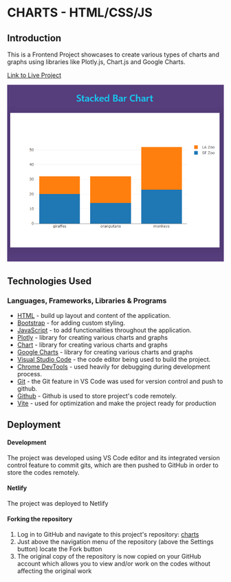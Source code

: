 # CHARTS - HTML/CSS/JS

## Introduction

This is a Frontend Project showcases to create various types of charts and graphs using libraries like Plotly.js, Chart.js and Google Charts.

[Link to Live Project](https://chartse.netlify.app/)

![charts](/public/charts.png)

## Technologies Used

### Languages, Frameworks, Libraries & Programs

- [HTML](https://developer.mozilla.org/en-US/docs/Web/HTML) - build up layout and content of the application.
- [Bootstrap](https://getbootstrap.com/) - for adding custom styling.
- [JavaScript](https://developer.mozilla.org/en-US/docs/Web/JavaScript) - to add functionalities throughout the application.
- [Plotly](https://plotly.com/javascript/) - library for creating various charts and graphs
- [Chart](https://www.chartjs.org/docs/latest/) - library for creating various charts and graphs
- [Google Charts](https://developers.google.com/chart/interactive/docs) - library for creating various charts and graphs
- [Visual Studio Code](https://code.visualstudio.com/) - the code editor being used to build the project.
- [Chrome DevTools](https://developer.chrome.com/docs/devtools/) - used heavily for debugging during development process.
- [Git](https://git-scm.com/) - the Git feature in VS Code was used for version control and push to github.
- [Github](https://github.com/) - Github is used to store project's code remotely.
- [Vite](https://vitejs.dev/) - used for optimization and make the project ready for production

## Deployment

#### Development

The project was developed using VS Code editor and its integrated version control feature to commit gits, which are then pushed to GitHub in order to store the codes remotely.

#### Netlify

The project was deployed to Netlify

#### Forking the repository

1. Log in to GitHub and navigate to this project's repository: [charts](https://github.com/muneebali500/charts)
2. Just above the navigation menu of the repository (above the Settings button) locate the Fork button
3. The original copy of the repository is now copied on your GitHub account which allows you to view and/or work on the codes without affecting the original work
